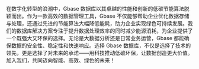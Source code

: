 在数字化转型的浪潮中，Gbase 数据库以其卓越的性能和创新的低碳节能算法脱颖而出。作为一款高效的数据管理工具，Gbase 不仅能够帮助企业优化数据存储与处理，还通过先进的节能算法大幅降低能耗，助力企业实现绿色可持续发展。我们的数据库解决方案专注于提升数据处理效率的同时减少能源消耗，为企业提供了一个既强大又环保的选择。无论是大数据分析还是日常业务运营，Gbase 都能确保数据的安全性、稳定性和快速响应。选择 Gbase 数据库，不仅是选择了技术的领先，更是选择了对未来的承诺——用科技推动低碳环保，让数据创造更大价值。加入我们，共同迈向智能、高效、绿色的未来！